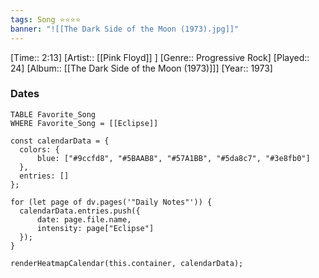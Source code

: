 ```yaml
---
tags: Song ⭐⭐⭐⭐ 
banner: "![[The Dark Side of the Moon (1973).jpg]]"
---
```

[Time:: 2:13]
[Artist:: [[Pink Floyd]] ]
[Genre:: Progressive Rock]
[Played:: 24]
[Album:: [[The Dark Side of the Moon (1973)]]]
[Year:: 1973]
### Dates
````dataview
TABLE Favorite_Song
WHERE Favorite_Song = [[Eclipse]]
````
  ```dataviewjs
const calendarData = { 
	colors: { 
		blue: ["#9ccfd8", "#5BAAB8", "#57A1BB", "#5da8c7", "#3e8fb0"] 
	}, 
	entries: [] 
}; 

for (let page of dv.pages('"Daily Notes"')) { 
	calendarData.entries.push({ 
		date: page.file.name, 
		intensity: page["Eclipse"]
	}); 
} 

renderHeatmapCalendar(this.container, calendarData);
```
